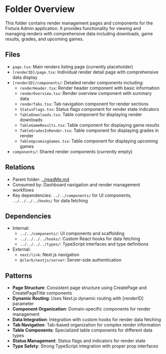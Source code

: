 # Folder Overview

This folder contains render management pages and components for the Fixtura Admin application. It provides functionality for viewing and managing renders with comprehensive data including downloads, game results, grades, and upcoming games.

## Files

- `page.tsx`: Main renders listing page (currently placeholder)
- `[renderID]/page.tsx`: Individual render detail page with comprehensive data display
- `[renderID]/components/`: Detailed render components including:
  - `renderHeader.tsx`: Render header component with basic information
  - `renderOverview.tsx`: Render overview component with summary data
  - `renderTabs.tsx`: Tab navigation component for render sections
  - `StatusFlags.tsx`: Status flags component for render state indicators
  - `TableDownloads.tsx`: Table component for displaying render downloads
  - `TableGameResults.tsx`: Table component for displaying game results
  - `TableGradesInRender.tsx`: Table component for displaying grades in render
  - `TableUpcomingGames.tsx`: Table component for displaying upcoming games
- `components/`: Shared render components (currently empty)

## Relations

- Parent folder: [../readMe.md](../readMe.md)
- Consumed by: Dashboard navigation and render management workflows
- Key dependencies: `../../components/` for UI components, `../../../../hooks/` for data fetching

## Dependencies

- Internal:
  - `../../components/`: UI components and scaffolding
  - `../../../../hooks/`: Custom React hooks for data fetching
  - `../../../../types/`: TypeScript interfaces and type definitions
- External:
  - `next/link`: Next.js navigation
  - `@clerk/nextjs/server`: Server-side authentication

## Patterns

- **Page Structure**: Consistent page structure using CreatePage and CreatePageTitle components
- **Dynamic Routing**: Uses Next.js dynamic routing with [renderID] parameter
- **Component Organization**: Domain-specific components for render management
- **Data Integration**: Integration with custom hooks for render data fetching
- **Tab Navigation**: Tab-based organization for complex render information
- **Table Components**: Specialized table components for different data types
- **Status Management**: Status flags and indicators for render state
- **Type Safety**: Strong TypeScript integration with proper prop interfaces
